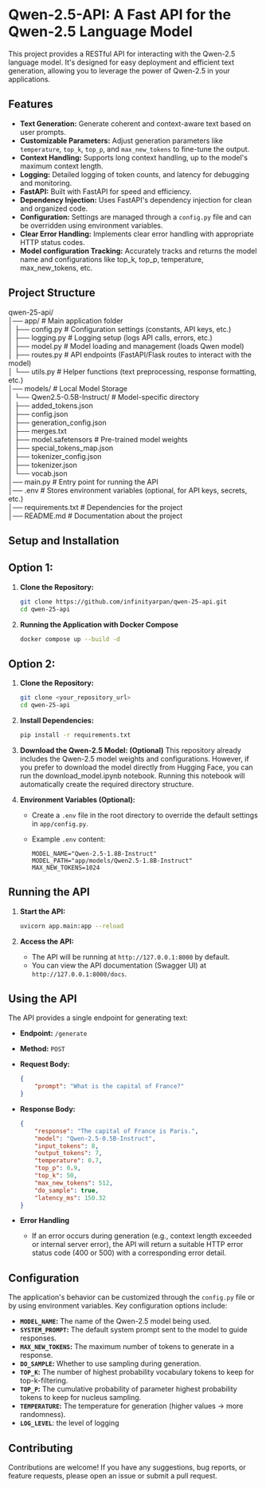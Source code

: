 # Qwen-2.5-API: A Fast API for the Qwen-2.5 Language Model

This project provides a RESTful API for interacting with the Qwen-2.5 language model. It's designed for easy deployment and efficient text generation, allowing you to leverage the power of Qwen-2.5 in your applications.

## Features

*   **Text Generation:** Generate coherent and context-aware text based on user prompts.
*   **Customizable Parameters:** Adjust generation parameters like `temperature`, `top_k`, `top_p`, and `max_new_tokens` to fine-tune the output.
*   **Context Handling:** Supports long context handling, up to the model's maximum context length.
*   **Logging:** Detailed logging of token counts, and latency for debugging and monitoring.
*   **FastAPI:** Built with FastAPI for speed and efficiency.
*   **Dependency Injection:** Uses FastAPI's dependency injection for clean and organized code.
*   **Configuration:**  Settings are managed through a `config.py` file and can be overridden using environment variables.
* **Clear Error Handling:** Implements clear error handling with appropriate HTTP status codes.
* **Model configuration Tracking:** Accurately tracks and returns the model name and configurations like top_k, top_p, temperature, max_new_tokens, etc.

## Project Structure

qwen-25-api/  
│── app/                     # Main application folder  
│   ├── config.py            # Configuration settings (constants, API keys, etc.)  
│   ├── logging.py           # Logging setup (logs API calls, errors, etc.)  
│   ├── model.py             # Model loading and management (loads Qwen model)  
│   ├── routes.py            # API endpoints (FastAPI/Flask routes to interact with the model)  
│   └── utils.py             # Helper functions (text preprocessing, response formatting, etc.)  
│── models/                  # Local Model Storage  
│   └── Qwen2.5-0.5B-Instruct/  # Model-specific directory  
│       ├── added_tokens.json  
│       ├── config.json  
│       ├── generation_config.json  
│       ├── merges.txt  
│       ├── model.safetensors  # Pre-trained model weights  
│       ├── special_tokens_map.json  
│       ├── tokenizer_config.json  
│       ├── tokenizer.json  
│       └── vocab.json  
│── main.py                  # Entry point for running the API  
│── .env                     # Stores environment variables (optional, for API keys, secrets, etc.)  
│── requirements.txt         # Dependencies for the project  
│── README.md                # Documentation about the project


## Setup and Installation

## Option 1:

1.  **Clone the Repository:**

    ```bash
    git clone https://github.com/infinityarpan/qwen-25-api.git
    cd qwen-25-api
    ```

2. **Running the Application with Docker Compose**

    ```bash
    docker compose up --build -d
    ```

## Option 2:

1.  **Clone the Repository:**

    ```bash
    git clone <your_repository_url>
    cd qwen-25-api
    ```

2.  **Install Dependencies:**

    ```bash
    pip install -r requirements.txt
    ```

3.  **Download the Qwen-2.5 Model: (Optional)**
    This repository already includes the Qwen-2.5 model weights and configurations. However, if you prefer to download the model directly from Hugging Face, you can run the download_model.ipynb notebook. Running this notebook will automatically create the required directory structure.

4.  **Environment Variables (Optional):**
    *   Create a `.env` file in the root directory to override the default settings in `app/config.py`.
    *   Example `.env` content:

        ```
        MODEL_NAME="Qwen-2.5-1.8B-Instruct"
        MODEL_PATH="app/models/Qwen2.5-1.8B-Instruct"
        MAX_NEW_TOKENS=1024
        ```

## Running the API

1.  **Start the API:**

    ```bash
    uvicorn app.main:app --reload
    ```

2.  **Access the API:**

    *   The API will be running at `http://127.0.0.1:8000` by default.
    *   You can view the API documentation (Swagger UI) at `http://127.0.0.1:8000/docs`.

## Using the API

The API provides a single endpoint for generating text:

*   **Endpoint:** `/generate`
*   **Method:** `POST`
*   **Request Body:**

    ```json
    {
        "prompt": "What is the capital of France?"
    }
    ```

*   **Response Body:**

    ```json
    {
        "response": "The capital of France is Paris.",
        "model": "Qwen-2.5-0.5B-Instruct",
        "input_tokens": 8,
        "output_tokens": 7,
        "temperature": 0.7,
        "top_p": 0.9,
        "top_k": 50,
        "max_new_tokens": 512,
        "do_sample": true,
        "latency_ms": 150.32
    }
    ```
* **Error Handling**
    * If an error occurs during generation (e.g., context length exceeded or internal server error), the API will return a suitable HTTP error status code (400 or 500) with a corresponding error detail.

## Configuration

The application's behavior can be customized through the `config.py` file or by using environment variables. Key configuration options include:

*   **`MODEL_NAME`:** The name of the Qwen-2.5 model being used.
*   **`SYSTEM_PROMPT`:** The default system prompt sent to the model to guide responses.
*   **`MAX_NEW_TOKENS`:** The maximum number of tokens to generate in a response.
*   **`DO_SAMPLE`:** Whether to use sampling during generation.
*   **`TOP_K`:** The number of highest probability vocabulary tokens to keep for top-k-filtering.
*   **`TOP_P`:** The cumulative probability of parameter highest probability tokens to keep for nucleus sampling.
*   **`TEMPERATURE`:** The temperature for generation (higher values -> more randomness).
*   **`LOG_LEVEL`**: the level of logging

## Contributing

Contributions are welcome! If you have any suggestions, bug reports, or feature requests, please open an issue or submit a pull request.
